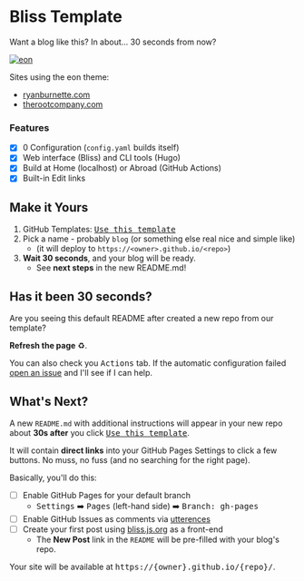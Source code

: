 # Bliss Template

[bliss]: https://bliss.js.org
[eon-screenshot]:
  https://user-images.githubusercontent.com/2252601/128049346-f187bb73-8d05-47e5-8ef6-283d8517190a.png

Want a blog like this? In about... 30 seconds from now?

[![eon][eon-screenshot]](https://ryanburnette.com)

Sites using the eon theme:

- [ryanburnette.com](https://ryanburnette.com)
- [therootcompany.com](https://therootcompany.com)

### Features

- [x] 0 Configuration (`config.yaml` builds itself)
- [x] Web interface (Bliss) and CLI tools (Hugo)
- [x] Build at Home (localhost) or Abroad (GitHub Actions)
- [x] Built-in Edit links

## Make it Yours

1. GitHub Templates:
   <kbd><a href="https://github.com/BeyondCodeBootcamp/bliss-template/generate">Use
   this template</a></kbd>
2. Pick a name - probably `blog` (or something else real nice and simple like)
   - (it will deploy to `https://<owner>.github.io/<repo>`)
3. **Wait 30 seconds**, and your blog will be ready.
   - See **next steps** in the new README.md!

## Has it been 30 seconds?

Are you seeing this default README after created a new repo from our template?

**Refresh the page** ♻️.

You can also check you <kbd>Actions</kbd> tab. If the automatic configuration
failed
[open an issue](https://github.com/BeyondCodeBootcamp/bliss-template/issues) and
I'll see if I can help.

## What's Next?

A new `README.md` with additional instructions will appear in your new repo
about **30s after** you click
<kbd><a href="https://github.com/BeyondCodeBootcamp/bliss-template/generate">Use
this template</a></kbd>.

It will contain **direct links** into your GitHub Pages Settings to click a few
buttons. No muss, no fuss (and no searching for the right page).

Basically, you'll do this:

- [ ] Enable GitHub Pages for your default branch
  - <kbd>Settings</kbd> ➡️ <kbd>Pages</kbd> (left-hand side) ➡️ <kbd>Branch:
    gh-pages</kbd>
- [ ] Enable GitHub Issues as comments via [utterences](https://utterenc.es)
- [ ] Create your first post using [bliss.js.org][bliss] as a front-end
  - The **New Post** link in the `README` will be pre-filled with your blog's
    repo.

Your site will be available at <kbd>https://{owner}.github.io/{repo}/</kbd>.
